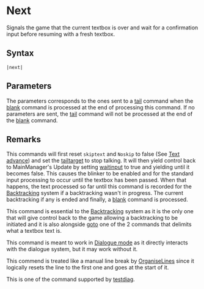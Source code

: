 # Next

Signals the game that the current textbox is over and wait for a confirmation input before resuming with a fresh textbox.

## Syntax

````
|next|
````

## Parameters

The parameters corresponds to the ones sent to a [tail](Tail.md) command when the [blank](Blank.md) command is processed at the end of processing this command. If no parameters are sent, the [tail](Tail.md) command will not be processed at the end of the [blank](Blank.md) command.

## Remarks

This commands will first reset `skiptext` and `Noskip` to false (See [Text advance](../Related%20Systems/Text%20advance.md)) and set the [tailtarget](../Notable%20states.md#tailtarget) to stop talking. It will then yield control back to MainManager's Update by setting [waitinput](../Notable%20states.md#waitinput) to true and yielding until it becomes false. This causes the blinker to be enabled and for the standard input processing to occur until the textbox has been passed. When that happens, the text processed so far until this command is recorded for the [Backtracking](../Related%20Systems/Backtracking.md) system if a backtracking wasn't in progress. The current backtracking if any is ended and finally, a [blank](Blank.md) command is processed.

This command is essential to the [Backtracking](../Related%20Systems/Backtracking.md) system as it is the only one that will give control back to the game allowing a backtracking to be initiated and it is also alongside [goto](Goto.md) one of the 2 commands that delimits what a textbox text is.

This command is meant to work in [Dialogue mode](../Dialogue%20mode.md) as it directly interacts with the dialogue system, but it may work without it.

This commend is treated like a manual line break by [OrganiseLines](../Related%20Systems/Automatic%20Line%20Breaks/OrganiseLines.md) since it logically resets the line to the first one and goes at the start of it.

This is one of the command supported by [testdiag](Testdiag.md).
